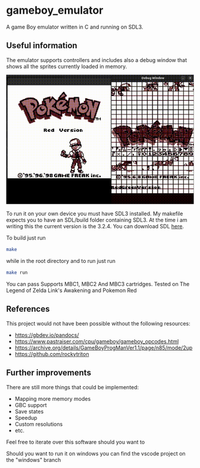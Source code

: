 # gameboy_emulator

A game Boy emulator written in C and running on SDL3.

## Useful information

The emulator supports controllers and includes also a debug window that shows all the sprites currently loaded in memory.

![alt text](<resources/images/pkmn red gif.gif>)

To run it on your own device you must have SDL3 installed. My makefile expects you to have an SDL/build folder containing SDL3. At the time i am writing this the current version is the 3.2.4. You can download SDL [here](https://www.libsdl.org/).

To build just run 
``` bash
make
```
 while in the root directory and to run just run 

``` bash
make run
```

You can pass Supports MBC1, MBC2 And MBC3 cartridges. Tested on The Legend of Zelda Link's Awakening and Pokemon Red

## References

This project would not have been possible without the following resources:

- https://gbdev.io/pandocs/
- https://www.pastraiser.com/cpu/gameboy/gameboy_opcodes.html
- https://archive.org/details/GameBoyProgManVer1.1/page/n85/mode/2up
- https://github.com/rockytriton

## Further improvements

There are still more things that could be implemented: 

- Mapping more memory modes
- GBC support
- Save states
- Speedup
- Custom resolutions
- etc.

Feel free to iterate over this software should you want to

Should you want to run it on windows you can find the vscode project on the "windows" branch
